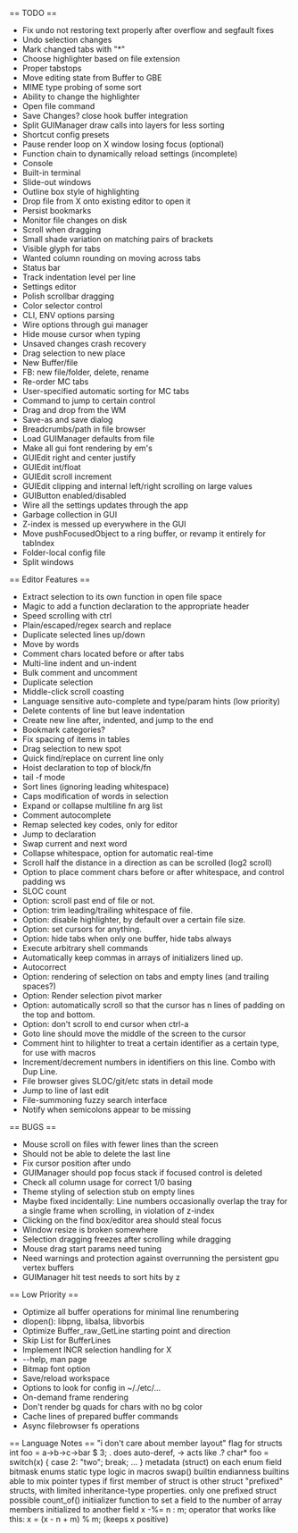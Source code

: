 

== TODO ==
* Fix undo not restoring text properly after overflow and segfault fixes 
* Undo selection changes
* Mark changed tabs with "*" 
* Choose highlighter based on file extension
* Proper tabstops
* Move editing state from Buffer to GBE
* MIME type probing of some sort
* Ability to change the highlighter
* Open file command
* Save Changes? close hook buffer integration
* Split GUIManager draw calls into layers for less sorting
* Shortcut config presets
* Pause render loop on X window losing focus (optional)
* Function chain to dynamically reload settings (incomplete)
* Console
* Built-in terminal
* Slide-out windows
* Outline box style of highlighting
* Drop file from X onto existing editor to open it
* Persist bookmarks
* Monitor file changes on disk
* Scroll when dragging
* Small shade variation on matching pairs of brackets
* Visible glyph for tabs
* Wanted column rounding on moving across tabs
* Status bar
* Track indentation level per line
* Settings editor
* Polish scrollbar dragging
* Color selector control
* CLI, ENV options parsing
* Wire options through gui manager
* Hide mouse cursor when typing
* Unsaved changes crash recovery
* Drag selection to new place
* New Buffer/file
* FB: new file/folder, delete, rename
* Re-order MC tabs
* User-specified automatic sorting for MC tabs
* Command to jump to certain control
* Drag and drop from the WM
* Save-as and save dialog
* Breadcrumbs/path in file browser
* Load GUIManager defaults from file
* Make all gui font rendering by em's
* GUIEdit right and center justify
* GUIEdit int/float
* GUIEdit scroll increment
* GUIEdit clipping and internal left/right scrolling on large values
* GUIButton enabled/disabled
* Wire all the settings updates through the app
* Garbage collection in GUI
* Z-index is messed up everywhere in the GUI
* Move pushFocusedObject to a ring buffer, or revamp it entirely for tabIndex
* Folder-local config file
* Split windows

== Editor Features ==
* Extract selection to its own function in open file space
* Magic to add a function declaration to the appropriate header
* Speed scrolling with ctrl
* Plain/escaped/regex search and replace
* Duplicate selected lines up/down
* Move by words
* Comment chars located before or after tabs
* Multi-line indent and un-indent
* Bulk comment and uncomment 
* Duplicate selection
* Middle-click scroll coasting
* Language sensitive auto-complete and type/param hints (low priority)
* Delete contents of line but leave indentation
* Create new line after, indented, and jump to the end 
* Bookmark categories?
* Fix spacing of items in tables
* Drag selection to new spot
* Quick find/replace on current line only
* Hoist declaration to top of block/fn
* tail -f mode
* Sort lines (ignoring leading whitespace)
* Caps modification of words in selection
* Expand or collapse multiline fn arg list
* Comment autocomplete
* Remap selected key codes, only for editor 
* Jump to declaration
* Swap current and next word
* Collapse whitespace, option for automatic real-time
* Scroll half the distance in a direction as can be scrolled (log2 scroll)
* Option to place comment chars before or after whitespace, and control padding ws
* SLOC count
* Option: scroll past end of file or not.
* Option: trim leading/trailing whitespace of file.
* Option: disable highlighter, by default over a certain file size.
* Option: set cursors for anything.
* Option: hide tabs when only one buffer, hide tabs always
* Execute arbitrary shell commands 
* Automatically keep commas in arrays of initializers lined up.
* Autocorrect
* Option: rendering of selection on tabs and empty lines (and trailing spaces?)
* Option: Render selection pivot marker
* Option: automatically scroll so that the cursor has n lines of padding on the top and bottom.
* Option: don't scroll to end cursor when ctrl-a
* Goto line should move the middle of the screen to the cursor
* Comment hint to hilighter to treat a certain identifier as a certain type, for use with macros
* Increment/decrement numbers in identifiers on this line. Combo with Dup Line.
* File browser gives SLOC/git/etc stats in detail mode
* Jump to line of last edit
* File-summoning fuzzy search interface
* Notify when semicolons appear to be missing

== BUGS ==
* Mouse scroll on files with fewer lines than the screen
* Should not be able to delete the last line
* Fix cursor position after undo
* GUIManager should pop focus stack if focused control is deleted
* Check all column usage for correct 1/0 basing
* Theme styling of selection stub on empty lines
* Maybe fixed incidentally: Line numbers occasionally overlap the tray for a single frame when scrolling, in violation of z-index
* Clicking on the find box/editor area should steal focus
* Window resize is broken somewhere
* Selection dragging freezes after scrolling while dragging
* Mouse drag start params need tuning 
* Need warnings and protection against overrunning the persistent gpu vertex buffers
* GUIManager hit test needs to sort hits by z

== Low Priority ==
* Optimize all buffer operations for minimal line renumbering
* dlopen(): libpng, libalsa, libvorbis
* Optimize Buffer_raw_GetLine starting point and direction
* Skip List for BufferLines
* Implement INCR selection handling for X
* --help, man page
* Bitmap font option
* Save/reload workspace
* Options to look for config in ~/./etc/...
* On-demand frame rendering
* Don't render bg quads for chars with no bg color
* Cache lines of prepared buffer commands
* Async filebrowser fs operations


== Language Notes ==
"i don't care about member layout" flag for structs
int foo = a->b->c->bar $ 3;  . does auto-deref, -> acts like .?
char* foo = switch(x) { case 2: "two"; break; ... }
metadata (struct) on each enum field
bitmask enums
static type logic in macros
swap() builtin
endianness builtins
able to mix pointer types if first member of struct is other struct
"prefixed" structs, with limited inheritance-type properties. only one prefixed struct possible
count_of() initiializer function to set a field to the number of array members initialized to another field
x -%= n : m; operator that works like this:  x = (x - n + m) % m; (keeps x positive) 
